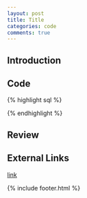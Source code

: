 ```yaml
---
layout: post
title: Title
categories: code
comments: true
---
```


## Introduction

## Code
{% highlight sql %}

{% endhighlight %}

## Review

## External Links
[link](link)


{% include footer.html %}